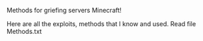Methods for griefing servers Minecraft!

Here are all the exploits, methods that I know and used.
Read file Methods.txt
